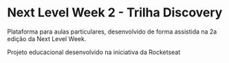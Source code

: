# Next Level Week 2 - Trilha Discovery

Plataforma para aulas particulares, desenvolvido de forma assistida na 2a edição da Next Level Week.

Projeto educacional desenvolvido na iniciativa da Rocketseat
